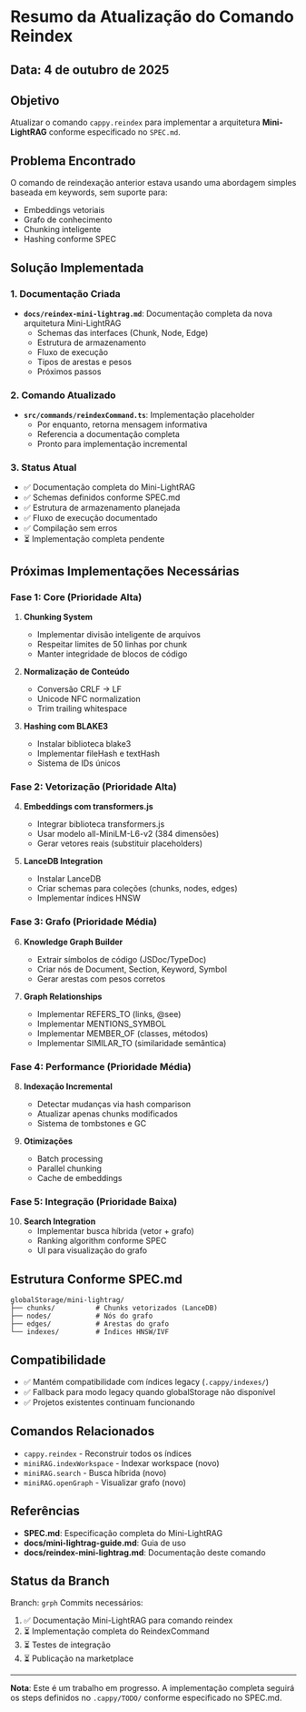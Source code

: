 # Resumo da Atualização do Comando Reindex

## Data: 4 de outubro de 2025

## Objetivo
Atualizar o comando `cappy.reindex` para implementar a arquitetura **Mini-LightRAG** conforme especificado no `SPEC.md`.

## Problema Encontrado
O comando de reindexação anterior estava usando uma abordagem simples baseada em keywords, sem suporte para:
- Embeddings vetoriais
- Grafo de conhecimento
- Chunking inteligente
- Hashing conforme SPEC

## Solução Implementada

### 1. Documentação Criada
- **`docs/reindex-mini-lightrag.md`**: Documentação completa da nova arquitetura Mini-LightRAG
  - Schemas das interfaces (Chunk, Node, Edge)
  - Estrutura de armazenamento
  - Fluxo de execução
  - Tipos de arestas e pesos
  - Próximos passos

### 2. Comando Atualizado
- **`src/commands/reindexCommand.ts`**: Implementação placeholder
  - Por enquanto, retorna mensagem informativa
  - Referencia a documentação completa
  - Pronto para implementação incremental

### 3. Status Atual
- ✅ Documentação completa do Mini-LightRAG
- ✅ Schemas definidos conforme SPEC.md
- ✅ Estrutura de armazenamento planejada
- ✅ Fluxo de execução documentado
- ✅ Compilação sem erros
- ⏳ Implementação completa pendente

## Próximas Implementações Necessárias

### Fase 1: Core (Prioridade Alta)
1. **Chunking System**
   - Implementar divisão inteligente de arquivos
   - Respeitar limites de 50 linhas por chunk
   - Manter integridade de blocos de código

2. **Normalização de Conteúdo**
   - Conversão CRLF → LF
   - Unicode NFC normalization
   - Trim trailing whitespace

3. **Hashing com BLAKE3**
   - Instalar biblioteca blake3
   - Implementar fileHash e textHash
   - Sistema de IDs únicos

### Fase 2: Vetorização (Prioridade Alta)
4. **Embeddings com transformers.js**
   - Integrar biblioteca transformers.js
   - Usar modelo all-MiniLM-L6-v2 (384 dimensões)
   - Gerar vetores reais (substituir placeholders)

5. **LanceDB Integration**
   - Instalar LanceDB
   - Criar schemas para coleções (chunks, nodes, edges)
   - Implementar índices HNSW

### Fase 3: Grafo (Prioridade Média)
6. **Knowledge Graph Builder**
   - Extrair símbolos de código (JSDoc/TypeDoc)
   - Criar nós de Document, Section, Keyword, Symbol
   - Gerar arestas com pesos corretos

7. **Graph Relationships**
   - Implementar REFERS_TO (links, @see)
   - Implementar MENTIONS_SYMBOL
   - Implementar MEMBER_OF (classes, métodos)
   - Implementar SIMILAR_TO (similaridade semântica)

### Fase 4: Performance (Prioridade Média)
8. **Indexação Incremental**
   - Detectar mudanças via hash comparison
   - Atualizar apenas chunks modificados
   - Sistema de tombstones e GC

9. **Otimizações**
   - Batch processing
   - Parallel chunking
   - Cache de embeddings

### Fase 5: Integração (Prioridade Baixa)
10. **Search Integration**
    - Implementar busca híbrida (vetor + grafo)
    - Ranking algorithm conforme SPEC
    - UI para visualização do grafo

## Estrutura Conforme SPEC.md

```
globalStorage/mini-lightrag/
├── chunks/          # Chunks vetorizados (LanceDB)
├── nodes/           # Nós do grafo
├── edges/           # Arestas do grafo
└── indexes/         # Índices HNSW/IVF
```

## Compatibilidade

- ✅ Mantém compatibilidade com índices legacy (`.cappy/indexes/`)
- ✅ Fallback para modo legacy quando globalStorage não disponível
- ✅ Projetos existentes continuam funcionando

## Comandos Relacionados

- `cappy.reindex` - Reconstruir todos os índices
- `miniRAG.indexWorkspace` - Indexar workspace (novo)
- `miniRAG.search` - Busca híbrida (novo)
- `miniRAG.openGraph` - Visualizar grafo (novo)

## Referências

- **SPEC.md**: Especificação completa do Mini-LightRAG
- **docs/mini-lightrag-guide.md**: Guia de uso
- **docs/reindex-mini-lightrag.md**: Documentação deste comando

## Status da Branch
Branch: `grph`
Commits necessários:
1. ✅ Documentação Mini-LightRAG para comando reindex
2. ⏳ Implementação completa do ReindexCommand
3. ⏳ Testes de integração
4. ⏳ Publicação na marketplace

---

**Nota**: Este é um trabalho em progresso. A implementação completa seguirá os steps definidos no `.cappy/TODO/` conforme especificado no SPEC.md.
